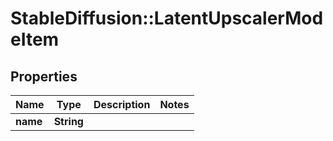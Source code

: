 # StableDiffusion::LatentUpscalerModeItem

## Properties
Name | Type | Description | Notes
------------ | ------------- | ------------- | -------------
**name** | **String** |  | 

